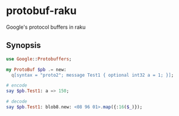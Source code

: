 # protobuf-raku
Google's protocol buffers in raku

## Synopsis

```raku
use Google::Protobuffers;

my ProtoBuf $pb .= new:
  q[syntax = "proto2"; message Test1 { optional int32 a = 1; }];

# encode
say $pb.Test1: a => 150; 

# decode
say $pb.Test1: blob8.new: <08 96 01>.map({:16($_)});
```
